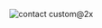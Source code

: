 ![contact custom@2x](https://user-images.githubusercontent.com/67943118/86768981-07517000-c06c-11ea-850e-035b9ebb0a05.png)
